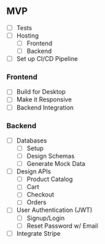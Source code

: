 ## MVP

- [ ] Tests
- [ ] Hosting
  - [ ] Frontend
  - [ ] Backend
- [ ] Set up CI/CD Pipeline

### Frontend

- [ ] Build for Desktop
- [ ] Make it Responsive
- [ ] Backend Integration

### Backend

- [ ] Databases
  - [ ] Setup
  - [ ] Design Schemas
  - [ ] Generate Mock Data
- [ ] Design APIs
  - [ ] Product Catalog
  - [ ] Cart
  - [ ] Checkout
  - [ ] Orders
- [ ] User Authentication (JWT)
  - [ ] Signup/Login
  - [ ] Reset Password w/ Email
- [ ] Integrate Stripe
